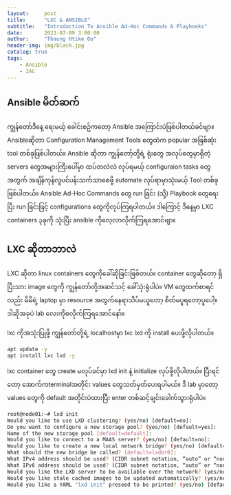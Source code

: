 ```yaml
---
layout:     post
title:      "LXC & ANSIBLE"
subtitle:   "Introduction To Ansible Ad-Hoc Commands & Playbooks"
date:       2021-07-09 3:00:00
author:     "Thaung Htike Oo"
header-img: img/black.jpg
catalog: true
tags:
    - Ansible
    - IAC
---
```


<h2> Ansible မိတ်ဆက် </h2>
<p>
ကျွန်တော်ဒီနေ့ ရေးမယ့် ခေါင်းစဥ်ကတော့ Ansible အကြောင်းပဲဖြစ်ပါတယ်ခင်ဗျာ။ Ansibleဆိုတာ Configuration Management Tools တွေထဲက popular အဖြစ်ဆုံး tool တစ်ခုဖြစ်ပါတယ်။ Ansible ဆိုတာ ကျွန်တော့်တို့ရဲ့ ရုံးတွေ အလုပ်တွေမှာရှိတဲ့ servers တွေအများကြီးပေါ်မှာ ထပ်တလဲလဲ လုပ်ရမယ့် configuraion tasks တွေအတွက် အချိန်ကုန်လူပင်ပန်းသက်သာစေဖို့ automate လုပ်ရာမှာသုံးမယ့် Tool တစ်ခုဖြစ်ပါတယ်။ Ansible Ad-Hoc Commands တွေ run ခြင်း (သို့) Playbook တွေရေးပြီး run ခြင်းဖြင့် configurations တွေကိုလုပ်ကြရပါတယ်။ ဒါကြောင့် ဒီနေ့မှာ LXC containers ၃ခုကို သုံးပြီး ansible ကိုလေ့လာလိုက်ကြရအောင်ဗျာ။
</p>

<h2> LXC ဆိုတာဘာလဲ </h2>
<p>
LXC ဆိုတာ linux containers တွေကိုခေါ်ဆိုခြင်းဖြစ်တယ်။ container တွေဆိုတော့ ရှိပြီးသား image တွေကို ကျွန်တော်တို့အဆင်သင့် ခေါ်သုံးရုံပါပဲ။ VM တွေထက်စာရင်လည်း မိမိရဲ့ laptop မှာ resource အတွက်နေရာသိပ်မယူတော့ စိတ်မပူရတော့ပူပေါ့။ ဒါဆိုအခုပဲ lab လေးကိုစလိုက်ကြရအောင်နော်။
</p>

lxc ကိုအသုံးပြုဖို့ ကျွန်တော်တို့ရဲ့ localhostမှာ lxc lxd ကို install ပေးဖို့လိုပါတယ်။
```bash
apt update -y
apt install lxc lxd -y
```
lxc container တွေ create မလုပ်ခင်မှာ lxd init နဲ့ initialize လုပ်ဖို့လိုပါတယ်။ ပြီးရင်တော့ အောက်ကterminalအတိုင်း values တွေသတ်မှတ်ပေးရပါမယ်။ ဒီ lab မှာတော့ values တွေကို default အတိုင်းပဲထားပြီး enter တစ်ဆင့်ချင်းခေါက်သွားရုံပါပဲ။
```bash
root@node01:~# lxd init
Would you like to use LXD clustering? (yes/no) [default=no]: 
Do you want to configure a new storage pool? (yes/no) [default=yes]: 
Name of the new storage pool [default=default]: 
Would you like to connect to a MAAS server? (yes/no) [default=no]: 
Would you like to create a new local network bridge? (yes/no) [default=yes]: 
What should the new bridge be called? [default=lxdbr0]: 
What IPv4 address should be used? (CIDR subnet notation, “auto” or “none”) [default=auto]: 
What IPv6 address should be used? (CIDR subnet notation, “auto” or “none”) [default=auto]: 
Would you like the LXD server to be available over the network? (yes/no) [default=no]: 
Would you like stale cached images to be updated automatically? (yes/no) [default=yes] 
Would you like a YAML "lxd init" preseed to be printed? (yes/no) [default=no]: 
```


